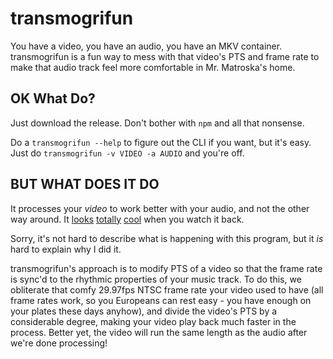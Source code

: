 # transmogrifun

You have a video, you have an audio, you have an MKV container. transmogrifun is a fun way to mess with that video's PTS and frame rate to make that audio track feel more comfortable in Mr. Matroska's home.

## OK What Do?

Just download the release. Don't bother with `npm` and all that nonsense.

Do a `transmogrifun --help` to figure out the CLI if you want, but it's easy. Just do `transmogrifun -v VIDEO -a AUDIO` and you're off.

## BUT WHAT DOES IT DO

It processes your *video* to work better with your audio, and not the other way around. It [looks](https://grathwohl.me/sessions/dd.mov) [totally](https://grathwohl.me/sessions/cmyk-tyler-inverted.mp4) [cool](https://grathwohl.me/sessions/atsr.mov) when you watch it back.

Sorry, it's not hard to describe what is happening with this program, but it *is* hard to explain why I did it.

transmogrifun's approach is to modify PTS of a video so that the frame rate is sync'd to the rhythmic properties of your music track. To do this, we obliterate that comfy 29.97fps NTSC frame rate your video used to have (all frame rates work, so you Europeans can rest easy - you have enough on your plates these days anyhow), and divide the video's PTS by a considerable degree, making your video play back much faster in the process. Better yet, the video will run the same length as the audio after we're done processing!
